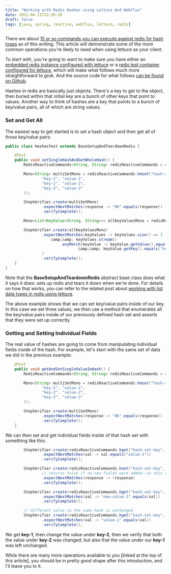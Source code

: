 ```yaml
---
title: "Working with Redis Hashes using Lettuce And Webflux"
date: 2021-04-11T22:26:29
draft: false
tags: [java, spring, reactive, webflux, lettuce, redis]
---
```


There are about [15 or so commands you can execute against redis for hash types](https://redis.io/commands/#hash) as of this writing. This article will demonstrate some of the more common operations you're likely to need when using lettuce as your client.

To start with, you're going to want to make sure you have either an [embedded redis instance configured with lettuce](https://nickolasfisher.com/blog/how-to-use-embedded-redis-to-test-a-lettuce-client-in-spring-boot-webflux) or a [redis test container configured for lettuce](https://nickolasfisher.com/blog/how-to-use-a-redis-test-container-with-lettucespring-boot-webflux), which will make what follows much more straightforward to grok. And the source code for what follows [can be found on Github](https://github.com/nfisher23/reactive-programming-webflux).

Hashes in redis are basically just objects. There's a key to get to the object, then buried within that initial key are a bunch of other keys that point to values. Another way to think of hashes are a key that points to a bunch of key/value pairs, all of which are string values.

### Set and Get All

The easiest way to get started is to set a hash object and then get all of those key/value pairs:

```java
public class HashesTest extends BaseSetupAndTeardownRedis {

    @Test
    public void setSingleHashAndGetWholeHash() {
        RedisReactiveCommands<String, String> redisReactiveCommands = redisClient.connect().reactive();

        Mono<String> multiSetMono = redisReactiveCommands.hmset("hash-set-key", Map.of(
                "key-1", "value-1",
                "key-2", "value-2",
                "key-3", "value-3"
        ));

        StepVerifier.create(multiSetMono)
                .expectNextMatches(response -> "OK".equals(response))
                .verifyComplete();

        Mono<List<KeyValue<String, String>>> allKeyValuesMono = redisReactiveCommands.hgetall("hash-set-key").collectList();

        StepVerifier.create(allKeyValuesMono)
                .expectNextMatches(keyValues -> keyValues.size() == 3
                    &amp;&amp; keyValues.stream()
                        .anyMatch(keyValue -> keyValue.getValue().equals("value-2")
                                &amp;&amp; keyValue.getKey().equals("key-2"))
                )
                .verifyComplete();
    }
}

```

Note that the **BaseSetupAndTeardownRedis** abstract base class does what it says it does: sets up redis and tears it down when we're done. For details on how that works, you can refer to the related post about [working with list data types in redis using lettuce](https://nickolasfisher.com/blog/working-with-lists-in-redis-using-lettuce-and-webflux).

The above example shows that we can set key/value pairs inside of our key. In this case we set three values, we then use a method that enumerates all the key/value pairs inside of our previously defined hash set and asserts that they were set up correctly.

### Getting and Setting Individual Fields

The real value of hashes are going to come from manipulating individual fields inside of the hash. For example, let's start with the same set of data we did in the previous example:

```java
    @Test
    public void getAndSetSingleValueInHash() {
        RedisReactiveCommands<String, String> redisReactiveCommands = redisClient.connect().reactive();

        Mono<String> multiSetMono = redisReactiveCommands.hmset("hash-set-key", Map.of(
                "key-1", "value-1",
                "key-2", "value-2",
                "key-3", "value-3"
        ));

        StepVerifier.create(multiSetMono)
                .expectNextMatches(response -> "OK".equals(response))
                .verifyComplete();
    }

```

We can then set and get individual fields inside of that hash set with something like this:

```java
        StepVerifier.create(redisReactiveCommands.hget("hash-set-key", "key-1"))
                .expectNextMatches(val -> val.equals("value-1"))
                .verifyComplete();

        StepVerifier.create(redisReactiveCommands.hset("hash-set-key", "key-2", "new-value-2"))
                // returns false if no new fields were added--in this case we're changing an existing field
                .expectNextMatches(response -> !response)
                .verifyComplete();

        StepVerifier.create(redisReactiveCommands.hget("hash-set-key", "key-2"))
                .expectNextMatches(val -> "new-value-2".equals(val))
                .verifyComplete();

        // different value in the same hash is unchanged
        StepVerifier.create(redisReactiveCommands.hget("hash-set-key", "key-1"))
                .expectNextMatches(val -> "value-1".equals(val))
                .verifyComplete();

```

We get **key-1**, then change the value under **key-2**, then we verify that both the value under **key-2** was changed, but also that the value under our **key-1** was left unchanged.

While there are many more operations available to you \[linked at the top of this article\], you should be in pretty good shape after this introduction, and I'll leave you to it.
